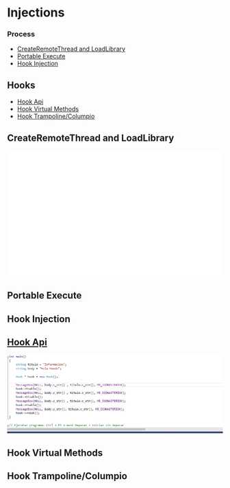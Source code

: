 # Injections



### Process
  * [CreateRemoteThread and LoadLibrary](https://github.com/vicboma1/Inject-DLL/blob/master/README.md#createremotethread-and-loadlibrary)
  * [Portable Execute](https://github.com/vicboma1/Inject-DLL/blob/master/README.md#portalble-execute)
  * [Hook Injection](https://github.com/vicboma1/Inject-DLL/blob/master/README.md#hook-injection)
  
 ## Hooks
  * [Hook Api](https://github.com/vicboma1/Inject-DLL/blob/master/README.md#hook-api)
  * [Hook Virtual Methods](https://github.com/vicboma1/Inject-DLL/blob/master/README.md#hook-virtual-methods)
  * [Hook Trampoline/Columpio](https://github.com/vicboma1/Inject-DLL/blob/master/README.md#hook-trampolinecolumpio)
  
## CreateRemoteThread and LoadLibrary

[![Click to Video](https://github.com/vicboma1/Inject-DLL/blob/master/assets/injectDll_C_Nativo.gif)](https://youtu.be/zQpBnYENabU)

## Portable Execute

## Hook Injection

## [Hook Api](https://github.com/vicboma1/Hook_pof)

![](https://github.com/vicboma1/Hook_pof/raw/master/assets/hook.gif)

## Hook Virtual Methods

## Hook Trampoline/Columpio
